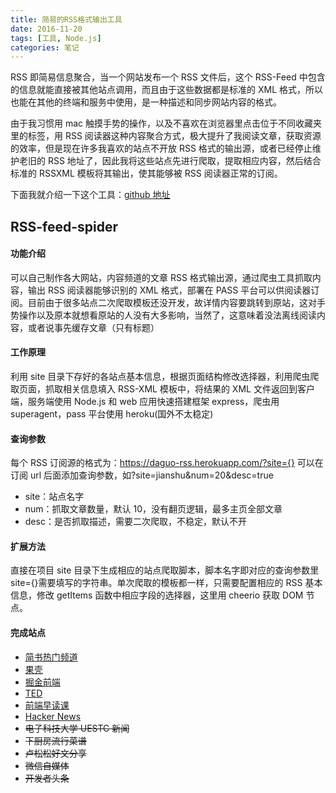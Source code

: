 ```yaml
---
title: 简易的RSS格式输出工具
date: 2016-11-20
tags: [工具, Node.js]
categories: 笔记
---
```


RSS 即简易信息聚合，当一个网站发布一个 RSS 文件后，这个 RSS-Feed 中包含的信息就能直接被其他站点调用，而且由于这些数据都是标准的 XML 格式，所以也能在其他的终端和服务中使用，是一种描述和同步网站内容的格式。

由于我习惯用 mac 触摸手势的操作，以及不喜欢在浏览器里点击位于不同收藏夹里的标签，用 RSS 阅读器这种内容聚合方式，极大提升了我阅读文章，获取资源的效率，但是现在许多我喜欢的站点不开放 RSS 格式的输出源，或者已经停止维护老旧的 RSS 地址了，因此我将这些站点先进行爬取，提取相应内容，然后结合标准的 RSSXML 模板将其输出，使其能够被 RSS 阅读器正常的订阅。

下面我就介绍一下这个工具：[github 地址](https://github.com/shudery/RSS-feed-spider)

## RSS-feed-spider

#### 功能介绍

可以自己制作各大网站，内容频道的文章 RSS 格式输出源，通过爬虫工具抓取内容，输出 RSS 阅读器能够识别的 XML 格式，部署在 PASS 平台可以供阅读器订阅。目前由于很多站点二次爬取模板还没开发，故详情内容要跳转到原站，这对手势操作以及原本就想看原站的人没有大多影响，当然了，这意味着没法离线阅读内容，或者说事先缓存文章（只有标题）

#### 工作原理

利用 site 目录下存好的各站点基本信息，根据页面结构修改选择器，利用爬虫爬取页面，抓取相关信息填入 RSS-XML 模板中，将结果的 XML 文件返回到客户端，服务端使用 Node.js 和 web 应用快速搭建框架 express，爬虫用 superagent，pass 平台使用 heroku(国外不太稳定)

#### 查询参数

每个 RSS 订阅源的格式为：https://daguo-rss.herokuapp.com/?site={}
可以在订阅 url 后面添加查询参数，如?site=jianshu&num=20&desc=true

- site：站点名字
- num：抓取文章数量，默认 10，没有翻页逻辑，最多主页全部文章
- desc：是否抓取描述，需要二次爬取，不稳定，默认不开

#### 扩展方法

直接在项目 site 目录下生成相应的站点爬取脚本，脚本名字即对应的查询参数里 site={}需要填写的字符串。单次爬取的模板都一样，只需要配置相应的 RSS 基本信息，修改 getItems 函数中相应字段的选择器，这里用 cheerio 获取 DOM 节点。

#### 完成站点

- [简书热门频道](https://daguo-rss.herokuapp.com/?site=jianshu)
- [果壳](https://daguo-rss.herokuapp.com/?site=guoke)
- [掘金前端](https://daguo-rss.herokuapp.com/?site=juejin)
- [TED](https://daguo-rss.herokuapp.com/?site=ted)
- [前端早读课](https://daguo-rss.herokuapp.com/?site=zaoduke)
- [Hacker News](https://daguo-rss.herokuapp.com/?site=hacker)
- ~~电子科技大学 UESTC 新闻~~
- ~~下厨房流行菜谱~~
- ~~卢松松好文分享~~
- ~~微信自媒体~~
- ~~开发者头条~~
